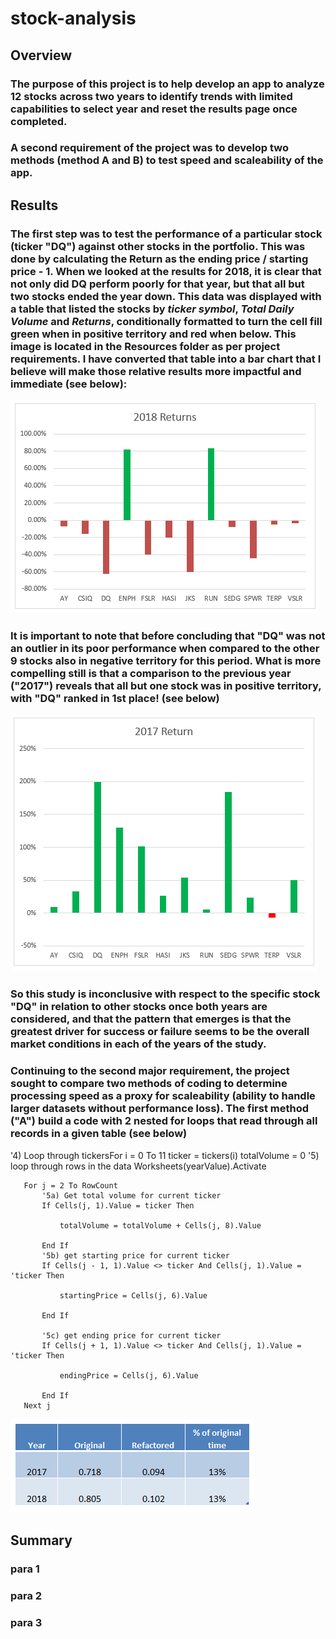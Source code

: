 # stock-analysis

## Overview

### The purpose of this project is to help develop an app to analyze 12 stocks across two years to identify trends with limited capabilities to select year and reset the results page once completed.  

### A second requirement of the project was to develop two methods (method A and B) to test speed and scaleability of the app.

## Results
### The first step was to test the performance of a particular stock (ticker "DQ") against other stocks in the portfolio.  This was done by calculating the Return as the **ending price / starting price - 1**.  When we looked at the results for 2018, it is clear that not only did DQ perform poorly for that year, but that all but two stocks ended the year down.  This data was displayed with a table that listed the stocks by *ticker symbol*, *Total Daily Volume* and *Returns*, conditionally formatted to turn the cell fill green when in positive territory and red when below.  This image is located in the Resources folder as per project requirements.  I have converted that table into a bar chart that I believe will make those relative results more impactful and immediate (see below):

![2018 Returns](https://github.com/cortesh/stock-analysis/blob/main/Resources/VBA_Challange_2018_returns.png)

### It is important to note that before concluding that "DQ" was not an outlier in its poor performance when compared to the other 9 stocks also in negative territory for this period.  What is more compelling still is that a comparison to the previous year ("2017") reveals that  all but one stock was in positive territory, with "DQ" ranked in 1st place! (see below)

![2017 Returns](https://github.com/cortesh/stock-analysis/blob/main/Resources/VBA_Challange_2017_returns.png)

### So this study is inconclusive with respect to the specific stock "DQ" in relation to other stocks once both years are considered, and that the pattern that emerges is that the greatest driver for success or failure seems to be the overall market conditions in each of the years of the study.

### Continuing to the second major requirement, the project sought to compare two methods of coding to determine processing speed as a proxy for scaleability (ability to handle larger datasets without performance loss).  The first method ("A") build a code with 2 nested for loops that read through all records in a given table (see below)


   
   
   '4) Loop through tickersFor i = 0 To 11
       ticker = tickers(i)
       totalVolume = 0
       '5) loop through rows in the data
       Worksheets(yearValue).Activate
       
       For j = 2 To RowCount
           '5a) Get total volume for current ticker
           If Cells(j, 1).Value = ticker Then

               totalVolume = totalVolume + Cells(j, 8).Value

           End If
           '5b) get starting price for current ticker
           If Cells(j - 1, 1).Value <> ticker And Cells(j, 1).Value = 'ticker Then

               startingPrice = Cells(j, 6).Value

           End If

           '5c) get ending price for current ticker
           If Cells(j + 1, 1).Value <> ticker And Cells(j, 1).Value = 'ticker Then

               endingPrice = Cells(j, 6).Value

           End If
       Next j






![Code Performance Comparison](https://github.com/cortesh/stock-analysis/blob/main/Resources/VBA_Challange_Code_Performance_Comparison.png)

## Summary
### para 1
### para 2
### para 3


